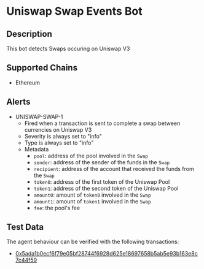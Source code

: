 # Uniswap Swap Events Bot

## Description

This bot detects Swaps occuring on Uniswap V3

## Supported Chains

- Ethereum

## Alerts

- UNISWAP-SWAP-1
  - Fired when a transaction is sent to complete a swap between currencies on Uniswap V3
  - Severity is always set to "info"
  - Type is always set to "info"
  - Metadata
    - `pool`: address of the pool involved in the `Swap`
    - `sender`: address of the sender of the funds in the `Swap`
    - `recipient`: address of the account that received the funds from the `Swap`
    - `token0`: address of the first token of the Uniswap Pool
    - `token1`: address of the second token of the Uniswap Pool
    - `amount0`: amount of `token0` involved in the `Swap`
    - `amount1`: amount of `token1` involved in the `Swap`
    - `fee`:  the pool's fee

## Test Data

The agent behaviour can be verified with the following transactions:

- [0x5ada1b0ecf6f79e05bf28744f6928d625e18697658b5ab5e93b163e8c7c44f59](https://etherscan.io/tx/0x5ada1b0ecf6f79e05bf28744f6928d625e18697658b5ab5e93b163e8c7c44f59#eventlog)
